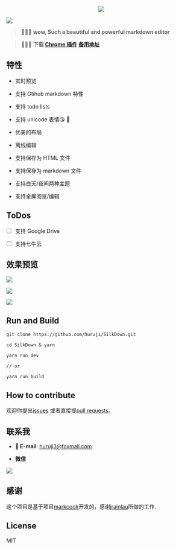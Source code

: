 
<p align="center"><img src="https://raw.githubusercontent.com/huruji/SilkDown/master/img/logo.png"/></p>

![](http://oiwfsj4xe.bkt.clouddn.com/slogan.png)


> :lollipop::lollipop::lollipop: **wow, Such a beautiful and powerful markdown editor**


> :gem::gem::gem: **下载 [Chrome 插件](https://chrome.google.com/webstore/detail/silkdown/kojpddcdcddckmdnimmodeaejonfefee) [备用地址](http://oiwfsj4xe.bkt.clouddn.com/silkdown.crx)**


## 特性

- 实时预览

- 支持 Gtihub markdown 特性

- 支持 todo lists

- 支持 unicode 表情:kissing_heart: :dart:

- 优美的布局

- 离线编辑

- 支持保存为 HTML 文件

- 支持保存为 markdown 文件

- 支持白天/夜间两种主题

- 支持全屏阅览/编辑


## ToDos

- [ ] 支持 Google Drive

- [ ] 支持七牛云

## 效果预览

![](http://oiwfsj4xe.bkt.clouddn.com/shoot1.png)

![](http://oiwfsj4xe.bkt.clouddn.com/shoot2.png)

![](http://oiwfsj4xe.bkt.clouddn.com/shoot3.png)

## Run and Build

```shell
git clone https://github.com/huruji/SilkDown.git

cd SilkDown & yarn

yarn run dev

// or

yarn run build
```

## How to contribute

欢迎你提出[issues](https://github.com/huruji/SilkDown/issues/new) 或者直接提[pull requests](https://github.com/huruji/SilkDown/pulls)。

## 联系我
- **:e-mail: E-mail**: huruji3@foxmail.com

- **微信**

![](http://oiwfsj4xe.bkt.clouddn.com/wechat.png)

## 感谢
这个项目是基于项目[markcook](https://github.com/jrainlau/markcook)开发的，感谢[jrainlau](https://github.com/jrainlau)所做的工作.

## License
MIT